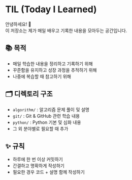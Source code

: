# TIL (Today I Learned)

안녕하세요! 🌱  
이 저장소는 제가 매일 배우고 기록한 내용을 모아두는 공간입니다.

## 📚 목적
- 매일 학습한 내용을 정리하고 기록하기 위해
- 꾸준함을 유지하고 성장 과정을 추적하기 위해
- 나중에 복습할 때 참고하기 위해

## 🗂️ 디렉토리 구조
- `algorithm/` : 알고리즘 문제 풀이 및 설명
- `git/` : Git & GitHub 관련 학습 내용
- `python/` : Python 기본 및 심화 내용
- 그 외 분야별로 필요할 때 추가

## ✨ 규칙
- 하루에 한 번 이상 커밋하기
- 간결하고 명확하게 작성하기
- 필요한 경우 코드 + 설명 함께 작성하기

